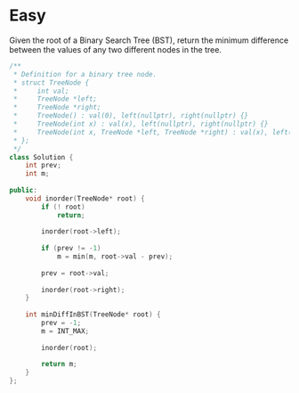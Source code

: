 # Easy

Given the root of a Binary Search Tree (BST), return the minimum difference between the values of any two different nodes in the tree.

```cpp
/**
 * Definition for a binary tree node.
 * struct TreeNode {
 *     int val;
 *     TreeNode *left;
 *     TreeNode *right;
 *     TreeNode() : val(0), left(nullptr), right(nullptr) {}
 *     TreeNode(int x) : val(x), left(nullptr), right(nullptr) {}
 *     TreeNode(int x, TreeNode *left, TreeNode *right) : val(x), left(left), right(right) {}
 * };
 */
class Solution {
    int prev;
    int m;
    
public:
    void inorder(TreeNode* root) {
        if (! root)
            return;
        
        inorder(root->left);
        
        if (prev != -1)
            m = min(m, root->val - prev);
        
        prev = root->val;
        
        inorder(root->right);
    }
    
    int minDiffInBST(TreeNode* root) {
        prev = -1;
        m = INT_MAX;
        
        inorder(root);
        
        return m;
    }
};
```
